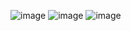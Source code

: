![image](https://github.com/Jhon11Flores/GoogleMapsFlores/assets/151757787/4c303e38-dd70-4bcd-977d-eb779a5ac104)
![image](https://github.com/Jhon11Flores/GoogleMapsFlores/assets/151757787/6bd3b646-0734-4582-9bf3-57bb02a352eb)
![image](https://github.com/Jhon11Flores/GoogleMapsFlores/assets/151757787/aa1db34e-ddaf-4151-9d04-191e03229a03)




